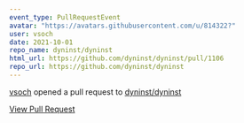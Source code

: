 ```yaml
---
event_type: PullRequestEvent
avatar: "https://avatars.githubusercontent.com/u/814322?"
user: vsoch
date: 2021-10-01
repo_name: dyninst/dyninst
html_url: https://github.com/dyninst/dyninst/pull/1106
repo_url: https://github.com/dyninst/dyninst
---
```


<a href='https://github.com/vsoch' target='_blank'>vsoch</a> opened a pull request to <a href='https://github.com/dyninst/dyninst' target='_blank'>dyninst/dyninst</a>

<a href='https://github.com/dyninst/dyninst/pull/1106' target='_blank'>View Pull Request</a>